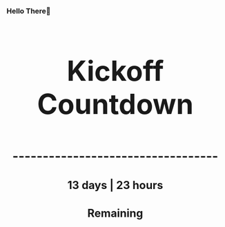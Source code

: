 ### Hello There👋

<!---START-TIMER--->
<h3 align='center' style='font-size: 64px;'>Kickoff Countdown</h3>
<h3 align='center' style='font-size: 30px;'>----------------------------------</h3>
<h3 align='center' style='font-size: 25px;'>13 days | 23 hours</h3>
<h3 align='center' style='font-size: 25px;'>Remaining</h3>
<!---END-TIMER--->
